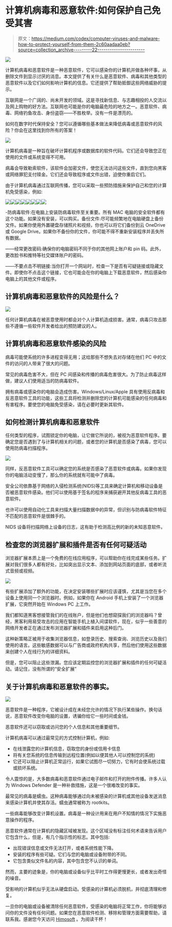 # 计算机病毒和恶意软件:如何保护自己免受其害

> 原文：<https://medium.com/codex/computer-viruses-and-malware-how-to-protect-yourself-from-them-2c60aadaa0eb?source=collection_archive---------22----------------------->

![](img/c9dd60544935bfac3d08f496909fbf56.png)

计算机病毒和恶意软件是一种恶意软件，它可以感染你的计算机并做各种坏事，从删除文件到显示讨厌的消息。本文提供了有关什么是恶意软件、病毒和其他类型的恶意软件以及它们如何影响计算机的信息。它还提供了帮助抵御这些网络威胁的提示。

互联网是一个广阔的、尚未开发的领域。这是寻找新信息、与志趣相投的人交流以及网上购物的好方法。互联网也可能是你的电脑最危险的地方之一。恶意软件、病毒、网络钓鱼攻击、身份盗窃——不胜枚举。没有一件是漂亮的。

如何在数字时代保持安全？您可以遵循哪些基本做法来降低病毒或恶意软件的风险？你会在这里找到你所有的答案！

![](img/e9deab493767955ac0e2fbccba82c75a.png)

计算机病毒是一种旨在破坏计算机程序或数据库的软件代码。它们还会导致您正在使用的文件或系统变得不可用。

病毒会导致勒索软件，该软件会加密文件，使您无法访问这些文件，直到您向黑客或网络罪犯支付赎金。它们还会导致程序或文件出错，迫使你重启它们。

由于计算机病毒通过互联网传播，您可以采取一些预防措施来保护自己和您的计算机免受感染，例如:

![](img/8b52055dce4d46a7f806cf7b1c91ce26.png)![](img/2a2902e467c93859c9e5963990376e96.png)![](img/24016749dea3e94b409e601806d54a5a.png)![](img/e84a7dc02d343706c6cd319e85e9471a.png)![](img/37a2e7b4cff12f1f6c411d9e3dcb8bcf.png)![](img/53cda2d9fed7ea424e848e63c6b6e63b.png)![](img/44b8767430449a18fba2d26118d098af.png)![](img/1bb10d4003d2478719136c8d1d603ee3.png)

-防病毒软件:在电脑上安装防病毒软件至关重要。所有 MAC 电脑的安全软件都有这个功能。如果没有安装，可以购买。备份文件:尽可能频繁地在电脑硬盘上备份文件。如果你使用外置硬盘存储照片和视频，你也可以将它们备份到云 OneDrive 或 Google Drive。如果你不备份你的文件，你可能不得不重新安装程序并丢失所有数据。

——经常更改密码:确保你的电脑密码不同于你的其他网上账户和 pin 码。此外，更改脸书和推特等社交媒体账户的密码。

——不要点击不明链接:当你打开一个网站时，检查一下是否有可疑链接或隐藏文件。即使你不点击这个链接，它也可能会在你的电脑上下载恶意软件，然后感染你电脑上的其他文件或程序。

## 计算机病毒和恶意软件的风险是什么？

![](img/046c18b5e14ce048154ed60192d4ecfc.png)

任何计算机病毒在被恶意使用时都会对个人计算机造成损害。通常，病毒只攻击那些不遵循一些软件开发者给出的预防建议的人。

## 计算机病毒和恶意软件感染的风险

病毒可能使系统的许多进程变得无用；这给那些不想失去对存储在他们 PC 中的文件的访问的人带来了很大的问题。

常见的病毒危害不大，但在 PC 间感染和传播的病毒危害很大。为了防止病毒这样做，建议人们使用适当的防病毒软件。

拥有病毒或感染你的电脑会造成伤害。Windows/Linux/Apple 具有使用反病毒和反恶意软件工具的功能，这些工具将检测并删除您的计算机可能感染的任何病毒和有害程序。要使您的电脑免受感染，请在必要时更新其软件。

## 如何检测计算机病毒和恶意软件

任何类型的程序，试图锁定你的电脑，让它做它所说的，被视为恶意软件程序。要确定您是否遇到了与计算机相关的问题，或者您的计算机是否感染了病毒，您可以使用防病毒扫描程序。

![](img/40e8485abb0de2f6adf57f2978570007.png)

同样，反恶意软件工具可以确定您的系统是否感染了恶意软件或病毒。如果你发现你的电脑活动变慢了，那么你的系统就有可能中了病毒。

安全公司依靠基于网络的入侵检测系统(NIDS)等工具来确定计算机和移动设备是否被恶意软件感染。他们可以使用基于签名的程序来捕获避开其他反病毒工具的恶意软件。

也许可以使用自动化工具来扫描大量扫描数据中的异常，但识别与防病毒软件特征不匹配的恶意软件是很棘手的。

NIDS 设备将扫描网络上设备的日志，这有助于检测高比例的新的未知恶意软件。

## 检查您的浏览器扩展和插件是否有任何可疑活动

浏览器扩展本质上是一个免费的在线应用程序，可以帮助你在线完成某些任务。扩展对我们很多人都有好处，比如突出显示文本、添加到网站页面的底部，或者听流式音频或视频。

![](img/cddafa3ae3c82e8c6d3b457965c4f9f9.png)

有些扩展添加了额外的功能，在决定安装哪些扩展时应该谨慎，尤其是当您在多个设备上使用同一个浏览器时。例如，如果你在 Android 手机上安装了一个浏览器扩展，它突然开始在 Windows PC 上工作。

我们都知道黑客想接管我们的在线账户，但是他们也想窥探我们的浏览器吗？曾经，黑客利用易受攻击的应用在智能手机上植入间谍软件，现在，似乎一些善意的网络开发者正在通过发布浏览器扩展和插件来启用这种后门。

这种新策略正被用于收集浏览器信息，如登录历史、搜索查询、浏览历史以及我们使用的语言。这些敏感数据可以与广告商或政府机构共享，然后他们使用这些数据来创建个人在线行为的详细资料。

但是，您可以阻止这些泄漏。您应该定期监控您的浏览器扩展和插件的任何可疑活动。请记住，没有所谓的“安全扩展”

## 关于计算机病毒和恶意软件的事实。

![](img/380b824197e3910ece36a4f3619b0a2f.png)

恶意软件是一种程序，它被设计成在未经您允许的情况下执行某些操作。换句话说，恶意软件改变你电脑的设置，诱骗你给它一些时间或金钱。

恶意软件还可以窃取或访问您的个人信息和其他重要细节。

计算机病毒可以通过最常见的方式控制计算机，例如:

*   在线泄露您的计算机信息，窃取您的身份或信用卡信息
*   将有关您系统的信息传输到远程位置(例如以便其他人可以控制您的系统)
*   它还可以阻止计算机正常运行，如果它试图尽一切努力，它有时会使系统过载或损坏系统。

令人震惊的是，大多数病毒和恶意软件通过电子邮件和打开的附件传播。许多人认为 Windows Defender 是一种补救措施，这是一个很难改变的事实。

最常见的病毒是蠕虫。这种病毒能够通过向未被感染的计算机或其他设备发送消息来感染计算机并使其存活。蠕虫通常被称为 rootkits。

一些病毒能够改变计算机设置。病毒是一种设计用来在用户不知情的情况下实施恶意操作的程序。

恶意软件通常在计算机的隐藏区域被发现。这个区域没有标注任何术语来告诉用户它包含什么，但是，有几个指示性的标志。其中包括:

*   出现错误信息或文件无法打开，或者系统性能下降。
*   安装的程序有些可疑。它们与您的电脑或设备附带的不同。
*   它包含类似文件名的内容，其中包含您不认识的单词。

然而，主要的迹象是，你的电脑或设备似乎比平时工作得更慢更长，或者发出奇怪的噪音。

受影响的计算机似乎无法从硬盘启动。受感染的计算机必须脱机，并彻底清理和修复。

一旦你的电脑或设备被清除任何恶意软件，受感染的电脑将正常工作，你将能够访问你的文件没有任何问题。如果您在恶意软件检测、移除和管理方面需要帮助，请联系我。感谢您今天访问 [Himosoft](http://www.himosoft.com) 。为阅读干杯！